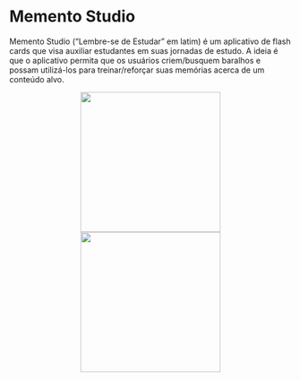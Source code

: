 # Memento Studio

Memento Studio (“Lembre-se de Estudar” em latim) é um aplicativo de flash cards que visa auxiliar estudantes em suas jornadas de estudo. A ideia é que o aplicativo permita que os usuários criem/busquem baralhos e possam utilizá-los para treinar/reforçar suas memórias acerca de um conteúdo alvo.

<p align="middle">
  <img src="https://user-images.githubusercontent.com/42984505/184510631-9c33c143-56e4-4649-b24f-45dff3556a4f.jpg" width="250" hspace="20" />
  <img src="https://user-images.githubusercontent.com/42984505/184510634-13532544-e1c3-485e-8246-b6ce8ab31bc6.jpg" width="250" hspace="20"/> 
</p>

